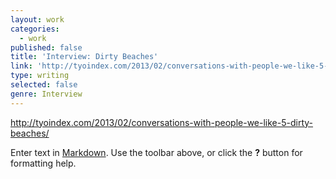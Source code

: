 ```yaml
---
layout: work
categories:
  - work
published: false
title: 'Interview: Dirty Beaches'
link: 'http://tyoindex.com/2013/02/conversations-with-people-we-like-5-dirty-beaches/'
type: writing
selected: false
genre: Interview
---
```


http://tyoindex.com/2013/02/conversations-with-people-we-like-5-dirty-beaches/

Enter text in [Markdown](http://daringfireball.net/projects/markdown/). Use the toolbar above, or click the **?** button for formatting help.
